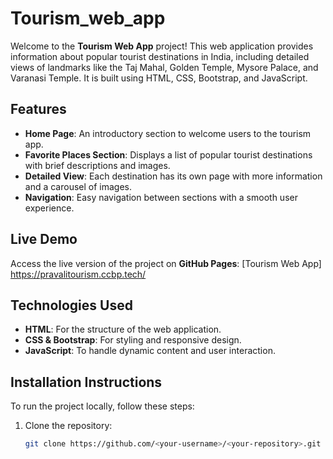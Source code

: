 # Tourism_web_app


Welcome to the **Tourism Web App** project! This web application provides information about popular tourist destinations in India, including detailed views of landmarks like the Taj Mahal, Golden Temple, Mysore Palace, and Varanasi Temple. It is built using HTML, CSS, Bootstrap, and JavaScript.

## Features

- **Home Page**: An introductory section to welcome users to the tourism app.
- **Favorite Places Section**: Displays a list of popular tourist destinations with brief descriptions and images.
- **Detailed View**: Each destination has its own page with more information and a carousel of images.
- **Navigation**: Easy navigation between sections with a smooth user experience.

## Live Demo

Access the live version of the project on **GitHub Pages**: [Tourism Web App] https://pravalitourism.ccbp.tech/

## Technologies Used

- **HTML**: For the structure of the web application.
- **CSS & Bootstrap**: For styling and responsive design.
- **JavaScript**: To handle dynamic content and user interaction.

## Installation Instructions

To run the project locally, follow these steps:

1. Clone the repository:
   ```bash
   git clone https://github.com/<your-username>/<your-repository>.git

   
